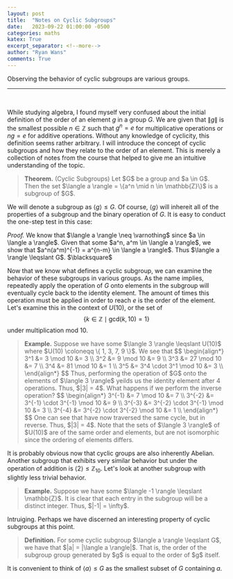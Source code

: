 ```yaml
---
layout: post
title:  "Notes on Cyclic Subgroups"
date:   2023-09-22 01:00:00 -0500
categories: maths
katex: True
excerpt_separator: <!--more-->
author: "Ryan Wans"
comments: True
---
```

Observing the behavior of cyclic subgroups are various groups. 
<!--more-->

---
<br>

While studying algebra, I found myself very confused about the initial definition of the order of an element $g$ in a group $G$. We are given that $\|g\|$ is the smallest possible $n \in \mathbb{Z}$ such that $g^n = e$ for multiplicative operations or $ng = e$ for additive operations. Without any knowledge of cyclicity, this definition seems rather arbitrary. I will introduce the concept of cyclic subgroups and how they relate to the order of an element. This is merely a collection of notes from the course that helped to give me an intuitive understanding of the topic.

<blockquote>
<b>Theorem.</b> (Cyclic Subgroups) Let $G$ be a group and $a \in G$. Then the set $\langle a \rangle = \{a^n \mid n \in \mathbb{Z}\}$ is a subgroup of $G$.
</blockquote>

We will denote a subgroup as $\langle g \rangle \leqslant G$. Of course, $\langle g \rangle$ will inhereit all of the properties of a subgroup and the binary operation of $G$. It is easy to conduct the one-step test in this case: 

<proof>
<i>Proof.</i> We know that $\langle a \rangle \neq \varnothing$ since $a \in \langle a \rangle$. Given that some $a^n, a^m \in \langle a \rangle$, we show that $a^n(a^m)^{-1} = a^{n-m} \in \langle a \rangle$. Thus $\langle a \rangle \leqslant G$.
<end>$\blacksquare$</end>
</proof>

Now that we know what defines a cyclic subgroup, we can examine the behavior of these subgroups in various groups. As the name implies, repeatedly apply the operation of $G$ onto elements in the subgroup will eventually cycle back to the identity element. The amount of times this operation must be applied in order to reach $e$ is the order of the element. Let's examine this in the context of $U(10)$, or the set of $$\{ k \in \mathbb{Z} \mid \text{gcd}(k, 10) = 1 \}$$ under multiplication $\text{mod}\ 10$.

<blockquote>
<b>Example.</b> Suppose we have some $\langle 3 \rangle \leqslant U(10)$ where $U(10) \coloneqq \{ 1, 3, 7, 9 \}$. We see that
$$
\begin{align*}
3^1 &= 3 \mod 10 &= 3 \\ 
3^2 &= 9 \mod 10 &= 9 \\ 
3^3 &= 27 \mod 10 &= 7 \\
3^4 &= 81 \mod 10 &= 1 \\
3^5 &= 3^4 \cdot 3^1 \mod 10 &= 3 \\
\end{align*}
$$
Thus, performing the operation of $G$ onto the elements of $\langle 3 \rangle$ yeilds us the identity element after 4 operations. Thus, $|3| = 4$. What happens if we perform the inverse operation?
$$
\begin{align*}
3^{-1} &= 7 \mod 10 &= 7 \\
3^{-2} &= 3^{-1} \cdot 3^{-1} \mod 10 &= 9 \\
3^{-3} &= 3^{-2} \cdot 3^{-1} \mod 10 &= 3 \\
3^{-4} &= 3^{-2} \cdot 3^{-2} \mod 10 &= 1 \\
\end{align*}
$$
One can see that have now traversed the same cycle, but in reverse. Thus, $|3| = 4$. Note that the sets of $\langle 3 \rangle$ of $U(10)$ are of the same order and elements, but are not isomorphic since the ordering of elements differs. 
</blockquote>

It is probably obvious now that cyclic groups are also inherently Abelian. Another subgroup that exhibits very similar behavior but under the operation of addition is $\langle 2 \rangle \leqslant \mathbb{Z}_{10}$. Let's look at another subgroup with slightly less trivial behavior. 

<blockquote>
<b>Example.</b> Suppose we have some $\langle -1 \rangle \leqslant \mathbb{Z}$. It is clear that each entry in the subgroup will be a distinct integer. Thus, $|-1| = \infty$.
</blockquote>

Intruiging. Perhaps we have discerned an interesting property of cyclic subgroups at this point. 

<blockquote>
<b>Definition.</b> For some cyclic subgroup $\langle a \rangle \leqslant G$, we have that $|a| = |\langle a \rangle|$. That is, the order of the subgroup group generated by $g$ is equal to the order of $g$ itself. 
</blockquote>

It is convenient to think of $\langle a \rangle \leqslant G$ as the smallest subset of $G$ containing $a$. 